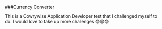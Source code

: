 ###Currency Converter

This is a Cowrywise Application Developer test that I challenged myself to do. I would love to take up more challenges 😎😎😎